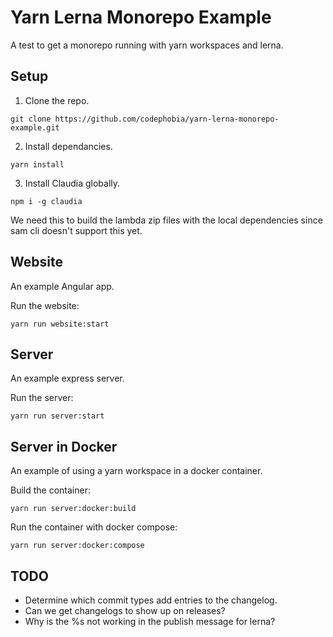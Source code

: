 # Yarn Lerna Monorepo Example

A test to get a monorepo running with yarn workspaces and lerna.

## Setup

1. Clone the repo.

`git clone https://github.com/codephobia/yarn-lerna-monorepo-example.git`

2. Install dependancies.

`yarn install`

3. Install Claudia globally.

`npm i -g claudia`

We need this to build the lambda zip files with the local dependencies since sam cli doesn't support this yet.

## Website

An example Angular app.

Run the website:

`yarn run website:start`

## Server

An example express server.

Run the server:

`yarn run server:start`

## Server in Docker

An example of using a yarn workspace in a docker container.

Build the container:

`yarn run server:docker:build`

Run the container with docker compose:

`yarn run server:docker:compose`

## TODO

- Determine which commit types add entries to the changelog.
- Can we get changelogs to show up on releases?
- Why is the %s not working in the publish message for lerna?
